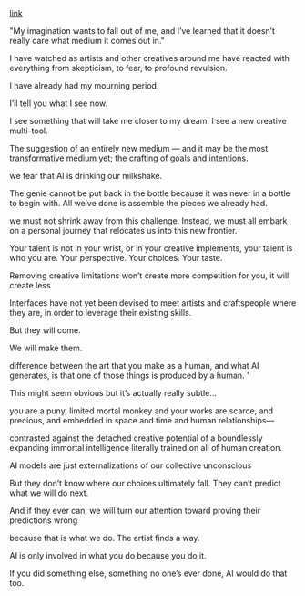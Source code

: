 [link](https://medium.com/art-accelerationism/the-new-creator-the-role-of-the-artist-in-an-ai-infused-future-e2f9bde8acff) 

"My imagination wants to fall out of me, and I’ve learned that it doesn’t really care what medium it comes out in." 

 I have watched as artists and other creatives around me have reacted with everything from skepticism, to fear, to profound revulsion.

 I have already had my mourning period.

I’ll tell you what I see now.

 I see something that will take me closer to my dream. I see a new creative multi-tool.
 
 The suggestion of an entirely new medium — and it may be the most transformative medium yet; the crafting of goals and intentions.

we fear that AI is drinking our milkshake.

The genie cannot be put back in the bottle because it was never in a bottle to begin with. All we’ve done is assemble the pieces we already had.

 we must not shrink away from this challenge. Instead, we must all embark on a personal journey that relocates us into this new frontier.

 Your talent is not in your wrist, or in your creative implements, your talent is who you are. Your perspective. Your choices. Your taste.

Removing creative limitations won’t create more competition for you, it will create less

 Interfaces have not yet been devised to meet artists and craftspeople where they are, in order to leverage their existing skills.

But they will come. 

We will make them.


 difference between the art that you make as a human, and what AI generates, is that one of those things is produced by a human. '
 
 This might seem obvious but it’s actually really subtle… 
 
 you are a puny, limited mortal monkey and your works are scarce, and precious, and embedded in space and time and human relationships— 
 
 contrasted against the detached creative potential of a boundlessly expanding immortal intelligence literally trained on all of human creation.

 AI models are just externalizations of our collective unconscious

But they don’t know where our choices ultimately fall. They can’t predict what we will do next.

And if they ever can, we will turn our attention toward proving their predictions wrong

because that is what we do. The artist finds a way.


AI is only involved in what you do because you do it. 

If you did something else, something no one’s ever done, AI would do that too.